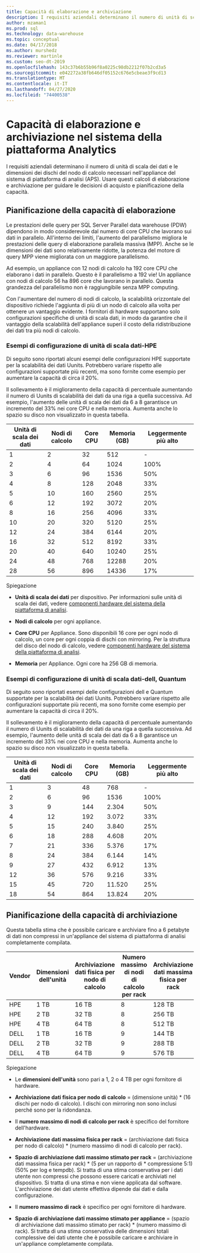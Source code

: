 ```yaml
---
title: Capacità di elaborazione e archiviazione
description: I requisiti aziendali determinano il numero di unità di scala dei dati e le dimensioni dei dischi del nodo di calcolo necessari nell'appliance del sistema di piattaforma di analisi (APS).
author: mzaman1
ms.prod: sql
ms.technology: data-warehouse
ms.topic: conceptual
ms.date: 04/17/2018
ms.author: murshedz
ms.reviewer: martinle
ms.custom: seo-dt-2019
ms.openlocfilehash: 143c37b6b55b96f8a0225c98db2212f07b2cd3a5
ms.sourcegitcommit: e042272a38fb646df05152c676e5cbeae3f9cd13
ms.translationtype: MT
ms.contentlocale: it-IT
ms.lasthandoff: 04/27/2020
ms.locfileid: "74400538"
---
```

# <a name="processing-and-storage-capacity-in-analytics-platform-system"></a>Capacità di elaborazione e archiviazione nel sistema della piattaforma Analytics
I requisiti aziendali determinano il numero di unità di scala dei dati e le dimensioni dei dischi del nodo di calcolo necessari nell'appliance del sistema di piattaforma di analisi (APS). Usare questi calcoli di elaborazione e archiviazione per guidare le decisioni di acquisto e pianificazione della capacità.  
  
  
## <a name="planning-for-processing-capacity"></a><a name="section1"></a>Pianificazione della capacità di elaborazione  
Le prestazioni delle query per SQL Server Parallel data warehouse (PDW) dipendono in modo considerevole dal numero di core CPU che lavorano sui dati in parallelo. All'interno dei limiti, l'aumento del parallelismo migliora le prestazioni delle query di elaborazione parallela massiva (MPP). Anche se le dimensioni dei dati sono relativamente ridotte, la potenza del motore di query MPP viene migliorata con un maggiore parallelismo.  
  
Ad esempio, un appliance con 12 nodi di calcolo ha 192 core CPU che elaborano i dati in parallelo. Questo è il parallelismo a 192 vie! Un appliance con nodi di calcolo 56 ha 896 core che lavorano in parallelo. Questa grandezza del parallelismo non è raggiungibile senza MPP computing.  
  
Con l'aumentare del numero di nodi di calcolo, la scalabilità orizzontale del dispositivo richiede l'aggiunta di più di un nodo di calcolo alla volta per ottenere un vantaggio evidente. I fornitori di hardware supportano solo configurazioni specifiche di unità di scala dati, in modo da garantire che il vantaggio della scalabilità dell'appliance superi il costo della ridistribuzione dei dati tra più nodi di calcolo.  
  
### <a name="data-scale-unit-configuration-examples---hpe"></a>Esempi di configurazione di unità di scala dati-HPE  
Di seguito sono riportati alcuni esempi delle configurazioni HPE supportate per la scalabilità dei dati Uunits. Potrebbero variare rispetto alle configurazioni supportate più recenti, ma sono fornite come esempio per aumentare la capacità di circa il 20%.  
  
Il sollevamento è il miglioramento della capacità di percentuale aumentando il numero di Uunits di scalabilità dei dati da una riga a quella successiva. Ad esempio, l'aumento delle unità di scala dei dati da 6 a 8 garantisce un incremento del 33% nei core CPU e nella memoria.  Aumenta anche lo spazio su disco non visualizzato in questa tabella.  
  
|Unità di scala dei dati|Nodi di calcolo|Core CPU|Memoria (GB)|Leggermente più alto|  
|--------------------|-----------------|-------------|-----------------|----------|  
|1|2|32|512|-|  
|2|4|64|1024|100%|  
|3|6|96|1536|50%|  
|4|8|128|2048|33%|  
|5|10|160|2560|25%|  
|6|12|192|3072|20%|  
|8|16|256|4096|33%|  
|10|20|320|5120|25%|  
|12|24|384|6144|20%|  
|16|32|512|8192|33%|  
|20|40|640|10240|25%|  
|24|48|768|12288|20%|  
|28|56|896|14336|17%|  
  
Spiegazione  
  
-   **Unità di scala dei dati** per dispositivo. Per informazioni sulle unità di scala dei dati, vedere [componenti hardware del sistema della piattaforma di analisi](hardware-components.md).  
  
-   **Nodi di calcolo** per ogni appliance.  
  
-   **Core CPU** per Appliance. Sono disponibili 16 core per ogni nodo di calcolo, un core per ogni coppia di dischi con mirroring. Per la struttura del disco del nodo di calcolo, vedere [componenti hardware del sistema della piattaforma di analisi](hardware-components.md).  
  
-   **Memoria** per Appliance. Ogni core ha 256 GB di memoria.  
  
### <a name="data-scale-unit-configuration-examples---dell-quanta"></a>Esempi di configurazione di unità di scala dati-dell, Quantum  
Di seguito sono riportati esempi delle configurazioni dell e Quantum supportate per la scalabilità dei dati Uunits. Potrebbero variare rispetto alle configurazioni supportate più recenti, ma sono fornite come esempio per aumentare la capacità di circa il 20%.  
  
Il sollevamento è il miglioramento della capacità di percentuale aumentando il numero di Uunits di scalabilità dei dati da una riga a quella successiva. Ad esempio, l'aumento delle unità di scala dei dati da 6 a 8 garantisce un incremento del 33% nei core CPU e nella memoria. Aumenta anche lo spazio su disco non visualizzato in questa tabella.  
  
|Unità di scala dei dati|Nodi di calcolo|Core CPU|Memoria (GB)|Leggermente più alto|  
|--------------------|-----------------|-------------|-----------------|----------|  
|1|3|48|768|-|  
|2|6|96|1536|100%|  
|3|9|144|2.304|50%|  
|4|12|192|3.072|33%|  
|5|15|240|3.840|25%|  
|6|18|288|4.608|20%|  
|7|21|336|5.376|17%|  
|8|24|384|6.144|14%|  
|9|27|432|6.912|13%|  
|12|36|576|9.216|33%|  
|15|45|720|11.520|25%|  
|18|54|864|13.824|20%|  
  
## <a name="planning-for-storage-capacity"></a><a name="section2"></a>Pianificazione della capacità di archiviazione  
Questa tabella stima che è possibile caricare e archiviare fino a 6 petabyte di dati non compressi in un'appliance del sistema di piattaforma di analisi completamente compilata. 
  
|Vendor|Dimensioni dell'unità|Archiviazione dati fisica per nodo di calcolo|Numero massimo di nodi di calcolo per rack|Archiviazione dati massima fisica per rack|Spazio di archiviazione dati massimo stimato per rack|Numero massimo di rack|Archiviazione dati massima stimata per dispositivo|  
|----------|--------------|------------------------------------------|----------------------------------|------------------------------------------|------------------------------------------------|-----------------|-----------------------------------------------------|  
|HPE|1 TB|16 TB|8|128 TB|320 TB|7|2.240 TB|  
|HPE|2 TB|32 TB|8|256 TB|640 TB|7|4.480 TB|  
|HPE|4 TB|64 TB|8|512 TB|1280 TB|7|8.960 TB|  
|DELL|1 TB|16 TB|9|144 TB|360 TB|6|2.160 TB|  
|DELL|2 TB|32 TB|9|288 TB|720 TB|6|4.320 TB|  
|DELL|4 TB|64 TB|9|576 TB|1440 TB|6|8.640 TB|   
  
Spiegazione  
  
-   Le **dimensioni dell'unità** sono pari a 1, 2 o 4 TB per ogni fornitore di hardware.  
  
-   **Archiviazione dati fisica per nodo di calcolo** = (dimensione unità) * (16 dischi per nodo di calcolo). I dischi con mirroring non sono inclusi perché sono per la ridondanza.  
  
-   Il **numero massimo di nodi di calcolo per rack** è specifico del fornitore dell'hardware.  
  
-   **Archiviazione dati massima fisica per rack** = (archiviazione dati fisica per nodo di calcolo) * (numero massimo di nodi di calcolo per rack).  
  
-   **Spazio di archiviazione dati massimo stimato per rack** = (archiviazione dati massima fisica per rack) * (5 per un rapporto di \* compressione 5:1) (50% per log e tempdb). Si tratta di una stima conservativa per i dati utente non compressi che possono essere caricati e archiviati nel dispositivo. Si tratta di una stima e non viene applicata dal software. L'archiviazione dei dati utente effettiva dipende dai dati e dalla configurazione.  
  
-   Il **numero massimo di rack** è specifico per ogni fornitore di hardware.  
  
-   **Spazio di archiviazione dati massimo stimato per appliance** = (spazio di archiviazione dati massimo stimato per rack) * (numero massimo di rack). Si tratta di una stima conservativa delle dimensioni totali complessive dei dati utente che è possibile caricare e archiviare in un'appliance completamente compilata.  
  
